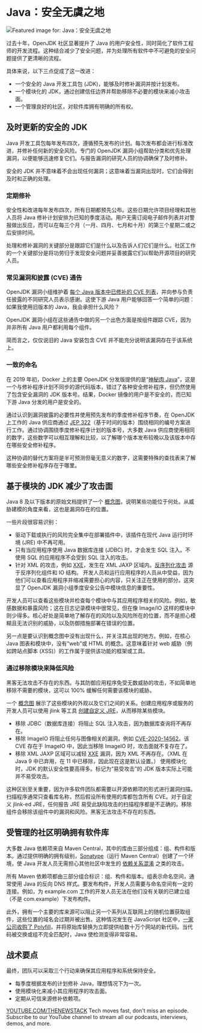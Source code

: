 # Java：安全无虞之地

![Featured image for: Java：安全无虞之地](https://cdn.thenewstack.io/media/2024/10/210626fb-monster-1024x576.jpg)

过去十年，OpenJDK 社区显著提升了 Java 的用户安全性，同时简化了软件工程师的开发流程。这种结合减少了安全问题，并为处理所有软件中不可避免的安全问题提供了更清晰的流程。

具体来说，以下三点促成了这一改进：

- 一个安全的 Java 开发工具包 (JDK)，能够及时修补漏洞并按计划发布。
- 一个模块化的 JDK，通过创建信任边界并帮助移除不必要的模块来减小攻击面。
- 一个管理良好的社区，对软件库拥有明确的所有权。

## 及时更新的安全的 JDK

Java 开发工具包每年发布四次，遵循预先发布的计划。每次发布都会进行标准改进，并修补任何新的安全风险。专门的 OpenJDK 漏洞小组帮助分类和优先处理漏洞，以便能够迅速修复它们。与报告漏洞的研究人员的协调确保了及时修补。

安全的 JDK 并不意味着不会出现任何漏洞；这意味着当漏洞出现时，它们会得到及时和正确的处理。

### 定期修补

安全性和改进每年发布四次，所有日期都预先公布。这些日期允许项目经理和其他人员将 Java 修补计划安排为已知的季度活动。用户无需订阅电子邮件列表并对警报做出反应，而可以在每三个月（一月、四月、七月和十月）的第三个星期二或之后安排时间。

处理和修补漏洞的关键部分是跟踪它们是什么以及告诉人们它们是什么。社区工作的一个关键部分是将功劳归于发现安全问题并妥善披露它们以帮助开源项目的研究人员。

### 常见漏洞和披露 (CVE) 通告

OpenJDK 漏洞小组维护着 [每个 Java 版本中已修补的 CVE 列表](https://openjdk.java.net/groups/vulnerability/advisories/)，并向参与负责任披露的不同研究人员表示感谢。这使下游 Java 用户能够回答一个简单的问题：如果我使用旧版本的 Java，我会承担什么风险？

OpenJDK 漏洞小组在这些通告中做的另一个出色方面是按组件跟踪 CVE，因为并非所有 Java 用户都利用每个组件。

简而言之，仅仅说旧的 Java 安装包含 CVE 并不能充分说明该漏洞存在于该系统上。

### 一致的命名

在 2019 年初，Docker 上的主要 OpenJDK 分发版提供的是“[神秘肉 Java](https://www.infoq.com/news/2019/06/docker-vulnerable-java/)”，这是一个与修补程序计划不同步的源代码版本，错过了各种安全修补程序，但仍然使用了包含安全漏洞的 JDK 版本号。结果，Docker 镜像的用户是不安全的，而已知下游 Java 分发的用户是安全的。

通过认识到漏洞披露的必要性并使用预先发布的季度修补程序节奏，在 OpenJDK 上工作的 Java 供应商通过 [JEP 322](http://openjdk.java.net/jeps/322)（基于时间的版本）围绕相同的编号方案进行工作。通过协调围绕季度修补程序计划的版本号，大多数 Java 供应商使用相同的数字，这些数字可以相互理解和比较，以了解哪个版本发布较晚以及该版本中存在哪些安全修补程序。

这种协调的替代方案将是半可预测但毫无意义的数字，这需要特殊的查找表来了解哪些安全修补程序存在于哪里。

## 基于模块的 JDK 减少了攻击面

Java 8 及以下版本的原始文档提供了一个 [概念图](https://docs.oracle.com/javase/8/docs/)，说明某些功能位于何处。从威胁建模的角度来看，这也是漏洞存在的位置。

一些片段很容易识别：

- 驱动下载或执行的风险完全集中在部署插件中，该插件在现代 Java 运行时环境 (JRE) 中不再可用。
- 只有当应用程序使用 Java 数据库连接 (JDBC) 时，才会发生 SQL 注入。不使用 SQL 的应用程序不会受到 SQL 注入的攻击。
- 针对 XML 的攻击，例如 [XXE](https://www.youtube.com/watch?v=x6QQzgf0j7o&feature=emb_logo)，发生在 XML JAXP 区域内。[反序列化攻击](https://github.com/frohoff/ysoserial) 源于反序列化组件和 IO 结构。
开发人员和运行应用程序的人员从中受益，因为他们可以查看应用程序并缩减需要担心的内容，只关注正在使用的部分。这突显了 OpenJDK 漏洞小组季度安全公告中模块信息的重要性。

开发人员可以查看这些模块并检查每个模块中与其应用程序相关的风险。例如，敏感数据和暴露风险；这在日志记录模块中很常见，但在像 Image/IO 这样的模块中则少得多。核心好处是简单地了解存在的风险以及风险所在的位置，而不是担心模糊且无法识别的威胁，以及防御措施部署在错误的位置。

另一点是要认识到概念图中没有出现什么，并关注其出现的地方。例如，在核心 Java 图表和模块中，没有“web”或 HTML 的概念。这意味着针对 web 威胁（例如跨站点脚本 (XSS)）的工作属于提供该功能的框架或工具。

### 通过移除模块来降低风险
黑客无法攻击不存在的东西。与其防御应用程序免受无数威胁的攻击，不如简单地移除不需要的模块，这可以 100% 缓解任何需要该模块的威胁。

一个 [概念图](https://docs.oracle.com/javase/8/docs/) 展示了这些模块的外观以及它们之间的关系。创建应用程序或服务的开发人员可以使用 jlink 等工具 [创建自定义 JRE](https://www.baeldung.com/jlink)，从而移除某些模块。

- 移除 JDBC（数据库连接）将阻止 SQL 注入攻击，因为数据库查询将不再存在。
- 移除 ImageIO 将阻止任何与图像相关的漏洞，例如 [CVE-2020-14562](https://nvd.nist.gov/vuln/detail/CVE-2020-14562)。该 CVE 存在于 ImageIO 中，因此当移除 ImageIO 时，攻击面就不复存在了。
- 移除 XML JAXP 区域可以减轻 [XXE](https://www.youtube.com/watch?v=x6QQzgf0j7o&feature=emb_logo) 漏洞，因为 XML 不再存在。（XML 在 Java 9 中已弃用，在 11 中已移除，因此现在这是默认设置。）
使用模块化时，JDK 的默认安全性要高得多。标记为“易受攻击”的 JDK 版本实际上可能并不易受攻击。

这种区别至关重要，因为许多软件团队都需要以开源依赖项的形式进行漏洞扫描。扫描程序通常只查看库名称，然后假设所有使用的库都包含所有 CVE。对于自定义 jlink-ed JRE，任何报告 JRE 易受此缺陷攻击的扫描程序都是不正确的。移除组件会移除该组件中的漏洞和风险。黑客无法攻击不存在的东西。

## 受管理的社区明确拥有软件库
大多数 Java 依赖项来自 Maven Central，其中的库由三部分组成：组、构件和版本。通过提供明确的拥有级别，[Sonatype](https://www.sonatype.com/?utm_content=inline+mention)（运行 Maven Central）创建了一个环境，使 Java 开发人员无需担心其他社区中发生的 [依赖关系混淆](https://fossa.com/blog/dependency-confusion-understanding-preventing-attacks/) 之类的攻击。

所有 Maven 依赖项都由三部分组合标识：组、构件和版本。组表示命名空间，通常使用 Java 的反向 DNS 样式。要发布构件，开发人员需要与命名空间有一定的连接。例如，为 example.com 工作的开发人员无法在他们没有关联的已建立组（不是 com.example）下发布构件。

此外，拥有一个主要的库来源可以阻止另一个系列从互联网上的随机位置获取组件，这些位置的域名会过期并被出售。这种情况发生在 JavaScript 社区中，[一家公司收购了 Polyfill](https://arstechnica.com/security/2024/07/384000-sites-link-to-code-library-caught-performing-supply-chain-attack/)，并将原始库替换为立即提供给数十万个网站的新代码。当代码被交换或组不完全匹配时，Java 使检测变得非常容易。

## 战术要点
最终，团队可以采取三个行动来确保其应用程序和系统保持安全。
- 每季度根据发布的计划修补 Java，理想情况下为一次。
- 使用模块化来减小其应用程序的攻击面。
- 定期从可信来源修补依赖项。

[YOUTUBE.COM/THENEWSTACK](https://youtube.com/thenewstack?sub_confirmation=1)
Tech moves fast, don't miss an episode. Subscribe to our YouTube channel to stream all our podcasts, interviews, demos, and more.